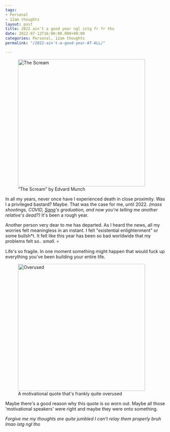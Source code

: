 ```yaml
---
tags:
- Personal
- 12am thoughts
layout: post
title: 2022 ain't a good year ngl istg fr fr tho
date: 2022-07-12T16:00:00.000+00:00
categories: Personal, 12am thoughts
permalink: "/2022-ain't-a-good-year-AT-ALL/"

---
```

<figure><img src="https://cdn.discordapp.com/attachments/993410728088305734/996455238980612248/0_GEZDqwMQqsdNegms.jpg" alt="The Scream" style="width:400px;"> <figcaption>“The Scream” by Edvard Munch</figcaption> </figure>

In all my years, never once have I experienced death in close proximity. Was I a privileged bastard? Maybe. That was the case for me, until 2022. _(mass shootings, COVID,_ [_Sana_](https://www.youtube.com/channel/UCsUj0dszADCGbF3gNrQEuSQ)_'s graduation, and now you're telling me another relative's dead?)_ It's been a rough year.

Another person very dear to me has departed. As I heard the news, all my worries felt meaningless in an instant. I felt "existential enlightenment" or some bullsh*t. It felt like this year has been so bad worldwide that my problems felt so.. _small_. 💀

Life's so fragile. In one moment something might happen that would fuck up everything you've been building your entire life.

<figure><img src="https://cdn.discordapp.com/attachments/993410728088305734/996463792986804304/Minimalist_Simple_Motivational_Quote_Instagram_Post.jpg" alt="Overused" style="width:400px;"> <figcaption>A motivational quote that's frankly quite overused</figcaption> </figure>

Maybe there's a good reason why this quote is so worn out. Maybe all those 'motivational speakers' were right and maybe they were onto something.

_Forgive me my thoughts are quite jumbled I can't relay them properly bruh lmao istg ngl tho_